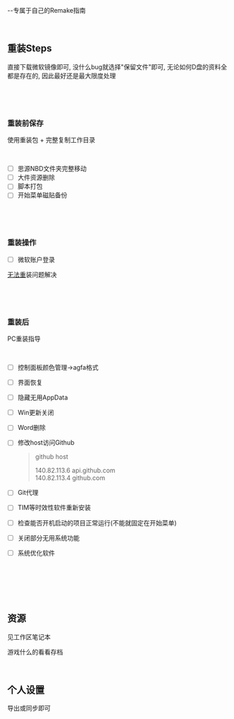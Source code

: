 --专属于自己的Remake指南

‍

## 重装Steps

直接下载微软镜像即可, 没什么bug就选择"保留文件"即可, 无论如何D盘的资料全都是存在的, 因此最好还是最大限度处理

‍

‍

### 重装前保存

使用重装包 + 完整复制工作目录

‍

* [ ] 思源NBD文件夹完整移动
* [ ] 大件资源删除
* [ ] 脚本打包
* [ ] 开始菜单磁贴备份

‍

‍

### 重装操作

* [ ] 微软账户登录

[无法重](https://blog.csdn.net/Z_xiao_bai_/article/details/122584354)装问题解决

‍

‍

### 重装后

PC重装指导

‍

* [ ] 控制面板颜色管理->agfa格式
* [ ] 界面恢复
* [ ] 隐藏无用AppData
* [ ] Win更新关闭
* [ ] Word删除
* [ ] 修改host访问Github

  > github host
  >
  > 140.82.113.6 api.github.com  
  > 140.82.113.4 github.com
  >
* [ ] Git代理
* [ ] TIM等时效性软件重新安装
* [ ] 检查能否开机启动的项目正常运行(不能就固定在开始菜单)
* [ ] 关闭部分无用系统功能
* [ ] 系统优化软件

​

‍

‍

## 资源

见工作区笔记本

游戏什么的看看存档

‍

## 个人设置

导出或同步即可

‍

‍

‍

‍

